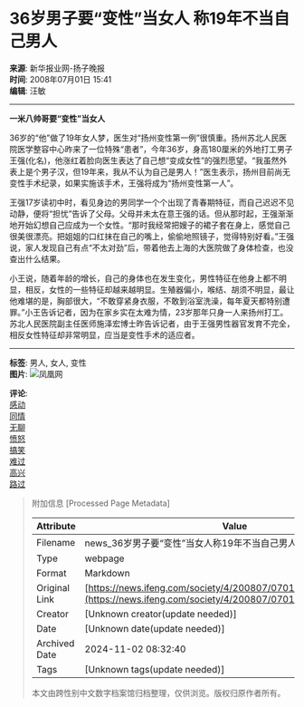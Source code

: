 # 36岁男子要“变性”当女人 称19年不当自己男人

**来源**: 新华报业网-扬子晚报  
**时间**: 2008年07月01日 15:41  
**编辑**: 汪敏  

---

**一米八帅哥要“变性”当女人**

36岁的“他”做了19年女人梦，医生对“扬州变性第一例”很慎重。扬州苏北人民医院医学整容中心昨来了一位特殊“患者”，今年36岁，身高180厘米的外地打工男子王强(化名)，他涨红着脸向医生表达了自己想“变成女性”的强烈愿望。“我虽然外表上是个男子汉，但19年来，我从不认为自己是男人！”医生表示，扬州目前尚无变性手术纪录，如果实施该手术，王强将成为“扬州变性第一人”。

王强17岁读初中时，看见身边的男同学一个个出现了青春期特征，而自己迟迟不见动静，便将“担忧”告诉了父母。父母并未太在意王强的话。但从那时起，王强渐渐地开始幻想自己应成为一个女性。“那时我经常把嫂子的裙子套在身上，感觉自己很美很漂亮。把姐姐的口红抹在自己的嘴上，偷偷地照镜子，觉得特别好看。”王强说，家人发现自己有点“不太对劲”后，带着他去上海的大医院做了身体检查，也没查出什么结果。

小王说，随着年龄的增长，自己的身体也在发生变化，男性特征在他身上都不明显，相反，女性的一些特征却越来越明显。生殖器偏小，喉结、胡须不明显，最让他难堪的是，胸部很大，“不敢穿紧身衣服，不敢到浴室洗澡，每年夏天都特别遭罪。”小王告诉记者，因为在家乡实在太难为情，23岁那年只身一人来扬州打工。苏北人民医院副主任医师施泽宏博士昨告诉记者，由于王强男性器官发育不完全，相反女性特征却非常明显，应当是变性手术的适应者。

---

**标签**: 男人, 女人, 变性  
**图片**:
![凤凰网](http://img.ifeng.com/tres/pub_res/image/singlepage_v3/logo_news.gif)

**评论**:  
[感动](http://cmt.ifeng.com/leaveword/mood/mood_rank.jsp)  
[同情](http://cmt.ifeng.com/leaveword/mood/mood_rank.jsp)  
[无聊](http://cmt.ifeng.com/leaveword/mood/mood_rank.jsp)  
[愤怒](http://cmt.ifeng.com/leaveword/mood/mood_rank.jsp)  
[搞笑](http://cmt.ifeng.com/leaveword/mood/mood_rank.jsp)  
[难过](http://cmt.ifeng.com/leaveword/mood/mood_rank.jsp)  
[高兴](http://cmt.ifeng.com/leaveword/mood/mood_rank.jsp)  
[路过](http://cmt.ifeng.com/leaveword/mood/mood_rank.jsp)  

> 附加信息 [Processed Page Metadata]
>
> | Attribute       | Value                                  |
> |-----------------|----------------------------------------|
> | Filename        | news_36岁男子要“变性”当女人称19年不当自己男人.md                             |
> | Type            | webpage                                 |
> | Format          | Markdown                               |
> | Original Link   | [https://news.ifeng.com/society/4/200807/0701_346_627677.shtml](https://news.ifeng.com/society/4/200807/0701_346_627677.shtml)                       |
> | Creator         | [Unknown creator(update needed)]                              |
> | Date            | [Unknown date(update needed)]                                 |
> | Archived Date   | 2024-11-02 08:32:40                             |
> | Tags            | [Unknown tags(update needed)]                                 |
>
> 本文由跨性别中文数字档案馆归档整理，仅供浏览。版权归原作者所有。
>